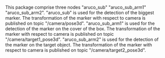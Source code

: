 This package comprise three nodes "aruco_sub" "aruco_sub_arm1" "aruco_sub_arm2".
"aruco_sub" is used for the detection of the biggest marker. The transformation of the marker with respect to camera is published on topic "/camera/pose3d".
"aruco_sub_arm1" is used for the detection of the marker on the cover of the box. The transformation of the marker with respect to camera is published on topic "/camera/target1_pose3d".
"aruco_sub_arm2" is used for the detection of the marker on the target object. The transformation of the marker with respect to camera is published on topic "/camera/target2_pose3d".
